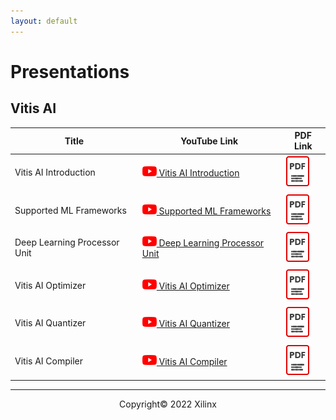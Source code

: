 ```yaml
---
layout: default
---
```


# Presentations

## Vitis AI

| Title | YouTube Link | PDF Link |
| --- | --- | ---- |
| Vitis AI Introduction | [![alt text](assets/images/youtube.png) Vitis AI Introduction]() | [![alt text](images/pdf.png)]() |
| Supported ML Frameworks | [![alt text](assets/images/youtube.png) Supported ML Frameworks]() | [![alt text](images/pdf.png)]() |
| Deep Learning Processor Unit | [![alt text](assets/images/youtube.png) Deep Learning Processor Unit]() | [![alt text](images/pdf.png)]() |
| Vitis AI Optimizer | [![alt text](assets/images/youtube.png) Vitis AI Optimizer]() | [![alt text](images/pdf.png)]() |
| Vitis AI Quantizer | [![alt text](assets/images/youtube.png) Vitis AI Quantizer]() | [![alt text](images/pdf.png)]() |
| Vitis AI Compiler | [![alt text](assets/images/youtube.png) Vitis AI Compiler ]() | [![alt text](images/pdf.png)]() |

---------------------------------------
<p align="center">Copyright&copy; 2022 Xilinx</p>
